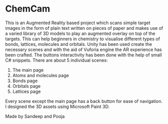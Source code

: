 # ChemCam
This is an Augmented Reality based project which scans simple target images in the form of plain text written on pieces of paper and makes use of a varied library of 3D models to play an augmented overlay on top of the targets. This can help beginners in chemistry to visualise different types of bonds, lattices, molecules and orbitals.
Unity has been used create the necessary scenes and with the aid of Vuforia engine the AR experience has been crafted. The buttons interactivity has been done with the help of small C# snippets. 
There are about 5 individual scenes:
1. The main page
2. Atoms and molecules page
3. Bonds page
4. Orbitals page 
5. Lattices page

Every scene except the main page has a back button for ease of navigation.
I designed the 3D assets using Microsoft Paint 3D. 

Made by Sandeep and Pooja
